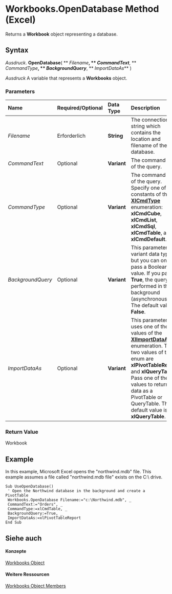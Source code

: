 
# Workbooks.OpenDatabase Method (Excel)

Returns a  **Workbook** object representing a database.


## Syntax

 _Ausdruck_. **OpenDatabase**( ** _Filename_**, ** _CommandText_**, ** _CommandType_**, ** _BackgroundQuery_**, ** _ImportDataAs_** )

 _Ausdruck_ A variable that represents a **Workbooks** object.


### Parameters



|**Name**|**Required/Optional**|**Data Type**|**Description**|
|:-----|:-----|:-----|:-----|
| _Filename_|Erforderlich|**String**|The connection string which contains the location and filename of the database.|
| _CommandText_|Optional|**Variant**|The command text of the query.|
| _CommandType_|Optional|**Variant**|The command type of the query. Specify one of the constants of the  **[XlCmdType](4339b577-c29c-3c78-8433-df56c35b6633.md)** enumeration: **xlCmdCube**, **xlCmdList**, **xlCmdSql**, **xlCmdTable**, and **xlCmdDefault**.|
| _BackgroundQuery_|Optional|**Variant**|This parameter is a variant data type but you can only pass a Boolean value. If you pass  **True**, the query is performed in the background (asynchronously). The default value is **False**.|
| _ImportDataAs_|Optional|**Variant**|This parameter uses one of the values of the  **[XlImportDataAs](a83e7308-1839-fa5a-8a71-89a46b982bbe.md)** enumeration. The two values of this enum are **xlPivotTableReport** and **xlQueryTable**. Pass one of these values to return the data as a PivotTable or QueryTable. The default value is **xlQueryTable**.|

### Return Value

Workbook


## Example

In this example, Microsoft Excel opens the "northwind.mdb" file. This example assumes a file called "northwind.mdb file" exists on the C:\ drive.


```
Sub UseOpenDatabase() 
 ' Open the Northwind database in the background and create a PivotTable 
 Workbooks.OpenDatabase Filename:="c:\Northwind.mdb", _ 
 CommandText:="Orders", _ 
 CommandType:=xlCmdTable, _ 
 BackgroundQuery:=True, _ 
 ImportDataAs:=xlPivotTableReport 
End Sub
```


## Siehe auch


#### Konzepte


[Workbooks Object](f768da57-013a-e652-0f5d-60b03aa4240a.md)
#### Weitere Ressourcen


[Workbooks Object Members](http://msdn.microsoft.com/library/77e7bb0b-2491-d9ca-56f0-4cc77d146913%28Office.15%29.aspx)